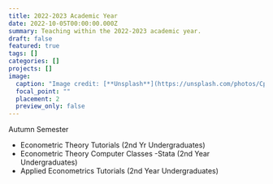 ```yaml
---
title: 2022-2023 Academic Year
date: 2022-10-05T00:00:00.000Z
summary: T﻿eaching within the 2022-2023 academic year.
draft: false
featured: true
tags: []
categories: []
projects: []
image:
  caption: "Image credit: [**Unsplash**](https://unsplash.com/photos/CpkOjOcXdUY)"
  focal_point: ""
  placement: 2
  preview_only: false
---
```

<!--StartFragment-->

Autumn Semester 
<ul>   <li>Econometric Theory Tutorials (2nd Yr Undergraduates)</li>   <li>Econometric Theory Computer Classes -Stata (2nd Year Undergraduates) </li>   <li>Applied Econometrics Tutorials (2nd Year Undergraduates) </li> </ul>

<!--EndFragment-->
